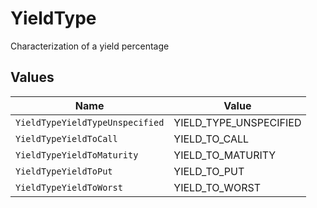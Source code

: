 # YieldType

Characterization of a yield percentage


## Values

| Name                            | Value                           |
| ------------------------------- | ------------------------------- |
| `YieldTypeYieldTypeUnspecified` | YIELD_TYPE_UNSPECIFIED          |
| `YieldTypeYieldToCall`          | YIELD_TO_CALL                   |
| `YieldTypeYieldToMaturity`      | YIELD_TO_MATURITY               |
| `YieldTypeYieldToPut`           | YIELD_TO_PUT                    |
| `YieldTypeYieldToWorst`         | YIELD_TO_WORST                  |